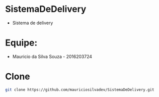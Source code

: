 # SistemaDeDelivery
- Sistema de delivery

# Equipe:
- Mauricio da Silva Souza - 2016203724

# Clone
```bash
git clone https://github.com/mauriciosilvadev/SistemaDeDelivery.git
